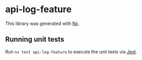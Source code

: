 # api-log-feature

This library was generated with [Nx](https://nx.dev).

## Running unit tests

Run `nx test api-log-feature` to execute the unit tests via [Jest](https://jestjs.io).
